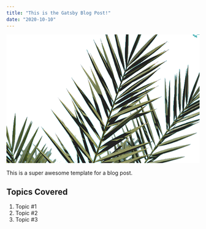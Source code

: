 ```yaml
---
title: "This is the Gatsby Blog Post!"
date: "2020-10-10"
---
```


![Plant](./plant.png)

This is a super awesome template for a blog post.

## Topics Covered

1. Topic #1
2. Topic #2
3. Topic #3


